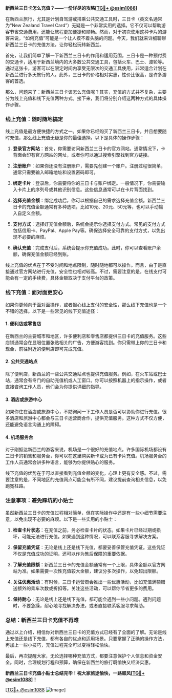 **新西兰三日卡怎么充值？——一份详尽的攻略[[TG💪+ @esim1088](https://t.me/s/esim1088)]**

在新西兰旅行，尤其是计划自驾游或搭乘公共交通工具时，三日卡（英文名通常为“New Zealand Travel Card”）无疑是一个非常实用的选择。它不仅可以帮助游客节省交通费用，还能让旅程更加便捷和顺畅。然而，对于初次使用这种卡片的游客来说，“如何充值”可能是一个让人摸不着头脑的问题。今天，我们就来详细聊聊新西兰三日卡的充值方法，让你轻松玩转新西兰。

首先，让我们简单了解一下新西兰三日卡的作用和适用范围。三日卡是一种预付费的交通卡，适用于新西兰境内的大多数公共交通工具，包括火车、巴士、渡轮等。通过这张卡，游客可以在限定时间内享受无限次的交通工具使用，非常适合计划在新西兰进行多天旅行的人。此外，三日卡的价格相对实惠，性价比很高，是许多游客的首选。

那么，问题来了：新西兰三日卡该怎么充值呢？其实，充值的方式并不复杂，主要分为线上充值和线下充值两种方式。接下来，我们将分别介绍这两种方式的具体操作步骤。

### 线上充值：随时随地搞定

线上充值是最方便快捷的方式之一。如果你已经购买了新西兰三日卡，并且想要随时充值，那么线上充值无疑是你的最佳选择。以下是具体的操作步骤：

1. **登录官方网站**：首先，你需要访问新西兰三日卡的官方网站。通常情况下，卡背面会印有官方网站的网址，或者你可以通过搜索引擎找到官方链接。

2. **注册账户**：如果你还没有注册账户，需要先创建一个账户。注册过程很简单，通常只需要输入邮箱地址和设置密码即可。

3. **绑定卡片**：登录后，你需要将你的三日卡与账户绑定。一般情况下，你需要输入卡片上的序列号或其他识别信息。这些信息通常可以在卡片背面找到。

4. **选择充值金额**：绑定成功后，你可以根据自己的需求选择充值金额。新西兰三日卡的充值金额通常有多种选项，比如10元、20元、50元等，也可以手动输入自定义金额。

5. **支付方式**：选择好充值金额后，系统会提示你选择支付方式。常见的支付方式包括信用卡、PayPal、Apple Pay等。确保选择安全可靠的支付方式，以免出现不必要的麻烦。

6. **确认充值**：完成支付后，系统会提示你充值成功。此时，你可以查看账户余额，确保充值金额已经到账。

线上充值的优点在于不受时间和地点限制，随时随地都可以操作。而且，由于是直接通过官方网站进行充值，安全性也相对较高。不过，需要注意的是，在线支付可能会有一定的手续费，具体金额取决于支付平台的政策。

### 线下充值：面对面更安心

如果你更倾向于面对面操作，或者担心线上支付的安全性，那么线下充值也是一个不错的选择。以下是一些常见的线下充值途径：

#### 1. 便利店或零售店

在新西兰的主要城市和地区，许多便利店和零售店都提供三日卡的充值服务。这些店铺通常会在显眼位置张贴相关的广告，方便游客找到。你只需带上你的三日卡和现金，前往附近的便利店即可完成充值。

#### 2. 公共交通站点

除了便利店，新西兰的一些公共交通站点也提供充值服务。例如，在火车站或巴士站，通常会有专门的自助充值机或人工窗口。你可以按照机器上的指示操作，或者直接咨询工作人员，他们会为你提供详细的指导。

#### 3. 酒店或旅游中心

如果你住在酒店或旅游中心，不妨询问一下工作人员是否可以协助你进行充值。很多酒店和旅游中心都会与三日卡运营商合作，提供充值服务。这种方式不仅方便，还能避免语言沟通上的障碍。

#### 4. 机场服务台

对于刚抵达新西兰的游客来说，机场是一个很好的充值地点。许多国际机场都设有三日卡的销售和服务台，你可以在这里购买新卡或为已有卡片充值。机场服务台的工作人员通常会讲多种语言，能够为你提供贴心的服务。

线下充值的优势在于可以直接看到充值金额的变化，心理上更有安全感。不过，需要注意的是，不同地区的充值网点可能会有所不同，建议提前查询相关信息，以免跑冤枉路。

### 注意事项：避免踩坑的小贴士

虽然新西兰三日卡的充值过程相对简单，但在实际操作中还是有一些小细节需要注意，以免出现不必要的麻烦。以下是一些实用的小贴士：

1. **检查卡片状态**：在充值之前，务必检查卡片的状态。如果卡片已经过期或损坏，可能无法进行充值。如果遇到这种情况，可以联系客服寻求解决方案。

2. **保留充值凭证**：无论是线上还是线下充值，都要妥善保管充值凭证。这些凭证不仅是充值成功的证明，还可以作为售后保障的重要依据。

3. **了解充值限额**：新西兰三日卡的充值金额通常有一个上限，具体金额以官方网站为准。如果需要一次性充值较大金额，建议分多次操作，以免超出限额。

4. **关注优惠活动**：有时候，三日卡运营商会推出一些优惠活动，比如充值满额赠送额外的乘车次数或折扣等。关注这些活动，可以帮你节省更多的费用。

5. **保持耐心**：无论是线上还是线下充值，都可能会遇到一些小问题。遇到问题时，不要急躁，耐心地寻找解决办法，或者直接联系客服寻求帮助。

### 总结：新西兰三日卡充值不再难

通过以上介绍，相信你对新西兰三日卡的充值方式已经有了全面的了解。无论是线上充值还是线下充值，都有各自的优点和适用场景。只要掌握了正确的操作方法，再加上一些小技巧，充值过程完全可以变得轻松愉快。

最后，再次提醒大家，无论选择哪种充值方式，都要注意保护个人信息和资金安全。同时，合理规划行程和预算，确保在新西兰的旅行既愉快又经济实惠。

**新西兰三日卡充值小贴士总结完毕！祝大家旅途愉快，一路顺风[[TG💪+ @esim1088](https://t.me/s/esim1088)]！**

[[TG💪+ @esim1088](https://t.me/s/esim1088) ![Image](https://i.postimg.cc/4NQfJmqS/Snipaste-2025-05-13-00-14-12.png)]